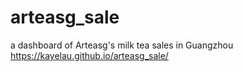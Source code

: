 # arteasg_sale
a dashboard of Arteasg's milk tea sales in Guangzhou
https://kayelau.github.io/arteasg_sale/
